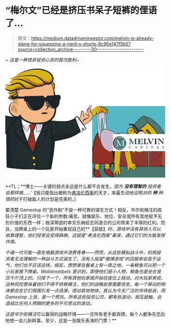 # “梅尔文”已经是挤压书呆子短裤的俚语了…

> 原文：<https://medium.datadriveninvestor.com/melvin-is-already-slang-for-squeezing-a-nerd-s-shorts-8c95e147f5b5?source=collection_archive---------30----------------------->

~ *这是一种怪异投资心态的首次胜利~*

![](img/1092875a74e021923ea4b29083d4f465.png)

**TL；**博士——关键的弱点永远是什么都不会发生，*因为* ***没有理智的*** *投资者会那样做*……’【我只能指出被称为[弗洛伦西奥](https://www.youtube.com/watch?v=HxN2568zcWA&t=701s)的天才，来最生动地证明*对的* ***种*** *种错的*对于打破敌人的计划是完美的。]

要清楚 Gamestop 的“恶作剧”不是一种可靠的谋生方式！相反，华尔街赌注的疯狂小子们正在评估一个新的参数:痛苦。就像娱乐、地位、安全或所有其他赋予无形价值的东西一样；根深蒂固的幸灾乐祸给志同道合的公司带来了丰厚的红利。而且，当牌桌上的一个玩家开始重视自己的**【获胜】*时，游戏中没有其他人可以依靠理智，他们经常会变得麻痹。这就是“弗洛伦西奥”毒液，通过它们的大脑发挥作用。*

*千禧一代可能一直在电脑游戏中浪费青春——然而，从这些模拟战斗中，机构投资者无法理解的一种战斗方式诞生了。没有人指望“赌博游戏”的回报率会高于运气，他们也不应该这样。相反，想想谁在餐桌上有一席之地。一条鲸鱼可以把一个小玩家推下牌桌。Wallstreetbets 意识到，即使他们是小人物，鲸鱼也是坐在液压千斤顶上的。只按下一个，所有其他玩家就开始在座位上扭动。对大玩家来说，这种风险意味着他们不得不转移赌注，他们的战略前景需要改变。每一个移动的物体都会在它们周围引发一点涟漪，搅动其他物体。我认为今天广泛的市场低迷，而 Gamestop 上涨，是一个预兆。所有这些投资公司，都有些波动，相互抵触，会造成比任何人预期的更多的不可思议的波动。*

*这是华尔街赌注*可以赢得的战略环境——一旦所有老手都弃牌，每个人都争先恐后地想一会儿新鲜事。至少，这是一张娱乐表演的门票！**